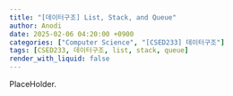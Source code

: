 ```yaml
---
title: "[데이터구조] List, Stack, and Queue"
author: Anodi
date: 2025-02-06 04:20:00 +0900
categories: ["Computer Science", "[CSED233] 데이터구조"]
tags: [CSED233, 데이터구조, list, stack, queue]
render_with_liquid: false
---
```


PlaceHolder.